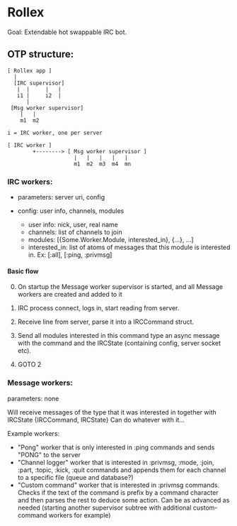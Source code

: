 # Rollex

Goal: Extendable hot swappable IRC bot.

## OTP structure:

```
[ Rollex app ]
  |
  [IRC supervisor]
   |  |     |   |
   i1 |     i2  |
      |
 [Msg worker supervisor]
    |   |
    m1  m2

i = IRC worker, one per server

[ IRC worker ]
        +--------> [ Msg worker supervisor ]
                     |   |   |   |   |
                     m1  m2  m3  m4  mn
```

### IRC workers:

  * parameters: server uri, config

  * config: user info, channels, modules

    - user info: nick, user, real name
    - channels: list of channels to join
    - modules: [{Some.Worker.Module, interested_in}, {...}, ...]
    - interested_in: list of atoms of messages that this module is
      interested in. Ex: [:all], [:ping, :privmsg]

#### Basic flow

  0. On startup the Message worker supervisor is started,
    and all Message workers are created and added to it

  1. IRC process connect, logs in, start reading from server.

  2. Receive line from server, parse it into a IRCCommand struct.
  
  3. Send all modules interested in this command type an async message with
    the command and the IRCState (containing config, server socket etc).

  4. GOTO 2

### Message workers:

parameters: none

Will receive messages of the type that it was interested in together
with IRCState
{IRCCommand, IRCState}
Can do whatever with it...

Example workers:

  * "Pong" worker that is only interested in :ping commands and sends
    "PONG" to the server
  * "Channel logger" worker that is interested in :privmsg, :mode,
    :join, :part, :topic, :kick, :quit commands and appends them for each
    channel to a specific file (queue and database?)
  * "Custom command" worker that is interested in :privmsg commands.
    Checks if the text of the command is prefix by a command character and
    then parses the rest to deduce some action. Can be as advanced as
    needed (starting another supervisor subtree with additional
    custom-command workers for example)
